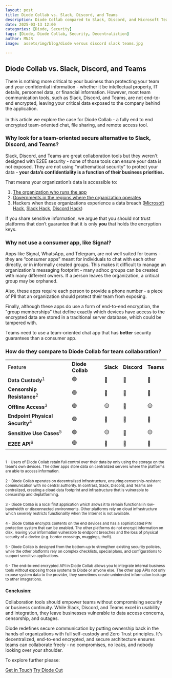 ```yaml
---
layout: post
title: Diode Collab vs. Slack, Discord, and Teams
description: Diode Collab compared to Slack, Discord, and Microsoft Teams
date: 2025-03-13 12:00
categories: [Diode, Security]
tags: [Diode, Diode Collab, Security, Decentraliztion]
author: MNJR
image: 	assets/img/blog/diode versus discord slack teams.jpg

---
```


## Diode Collab vs. Slack, Discord, and Teams

There is nothing more critical to your business than protecting your team and your confidential information - whether it be intellectual property, IT details, personnel data, or financial information. However, most team communication tools, such as Slack, Discord, and Teams, are not end-to-end encrypted, leaving your critical data exposed to the company behind the application.
<br><br>
In this article we explore the case for Diode Collab - a fully end to end encrypted team-oriented chat, file sharing, and remote access tool.

### Why look for a team-oriented secure alternative to Slack, Discord, and Teams?

Slack, Discord, and Teams are great collaboration tools but they weren't designed with E2EE security - none of those tools can ensure your data is not exposed. They are not using “mathematical security” to protect your data - **your data’s confidentiality is a function of their business priorities.**

That means your organization’s data is accessible to:

1.  [The organization who runs the app](https://www.securemessagingapps.com/)
2.  [Governments in the regions where the organization operates](https://www.bbc.com/news/articles/cgj54eq4vejo)
3.  Hackers when those organizations experience a data breach ([Microsoft Hack](https://www.infosecurity-magazine.com/news/microsoft-failings-china/), [Slack Hack](https://www.salesforceben.com/unpacking-the-recent-slack-data-security-breach), [Discord Hack](https://www.yahoo.com/tech/almost-1-million-discord-users-214550087.html))


If you share sensitive information, we argue that you should not trust platforms that don’t guarantee that it is only **you** that holds the encryption keys.

### Why not use a consumer app, like Signal?

Apps like Signal, WhatsApp, and Telegram, are not well suited for teams - they are “consumer apps” meant for individuals to chat with each other directly, or in informally created groups. This makes it difficult to manage an organization's messaging footprint - many adhoc groups can be created with many different owners.  If a person leaves the organization, a critical group may be orphaned.

Also, these apps require each person to provide a phone number - a piece of PII that an organization should protect their team from exposing.  

Finally, although these apps do use a form of end-to-end encryption, the "group memberships" that define exactly which devices have access to the encrypted data are stored in a traditional server database, which could be tampered with.

Teams need to use a team-oriented chat app that has **better** security guarantees than a consumer app.

### How do they compare to Diode Collab for team collaboration?

<table><tbody>
  <tr>
    <td>Feature</td><td><strong>Diode Collab</strong></td><td><strong>Slack</strong></td><td><strong>Discord</strong></td><td><strong>Teams</strong></td>
  </tr>
  <tr>
    <td><strong>Data Custody</strong><sup>1</sup></td>
    <td>&#128994;</td> 
    <td>&#128308;</td>
    <td>&#128308;</td>
    <td>&#128308;</td>
  </tr>
  <tr>
    <td><strong>Censorship Resistance</strong><sup>2</sup></td>
    <td>&#128994;</td>
    <td>&#128308;</td>
    <td>&#128308;</td>
    <td>&#128308;</td>
  </tr>
  <tr>
    <td><strong>Offline Access</strong><sup>3</sup></td>
    <td>&#128994;</td>
    <td>&#128993;</td>
    <td>&#128308;</td>
    <td>&#128993;</td>
  </tr>
  <tr>
    <td><strong>Endpoint Physical Security</strong><sup>4</sup></td>
    <td>&#128994;</td>
    <td>&#128308;</td>
    <td>&#128308;</td>
    <td>&#128308;</td>
  </tr>
  <tr>
    <td><strong>Sensitive Use Cases</strong><sup>5</sup></td>
    <td>&#128994;</td>
    <td>&#128993;</td>
    <td>&#128308;</td>
    <td>&#128993;</td>
  </tr>
  <tr>
    <td><strong>E2EE API</strong><sup>6</sup></td>
    <td>&#128994;</td>
    <td>&#128308;</td>
    <td>&#128308;</td>
    <td>&#128308;</td>
  </tr>
</tbody></table>

<br>
<sup>1 - Users of Diode Collab retain full control over their data by only using the storage on the team's own devices.  The other apps store data on centralized servers where the platforms are able to access information. </sup>
<br>
<br>
<sup>2 - Diode Collab operates on decentralized infrastructure, ensuring censorship-resistant communication with no central authority. In contrast, Slack, Discord, and Teams are centralized, creating a cloud data footprint and infrastructure that is vulnerable to censorship and deplatforming. </sup> 
<br>
<br>
<sup>3 - Diode Collab is a local first application which allows it to remain functional in low-bandwidth or disconnected environments. Other platforms rely on cloud infrastructure which severely restricts functionality when the Internet is not available. </sup>
<br>
<br>
<sup>4 - Diode Collab encrypts contents on the end devices and has a sophisticated PIN protection system that can be enabled.  The other platforms do not encrypt information on disk, leaving your information vulnerable to endpoint breaches and the loss of physical security of a device (e.g. border crossings, muggings, theft). </sup>
<br>
<br>
<sup>5 - Diode Collab is designed from the bottom-up to strengthen existing security policies, while the other platforms rely on complex checklists, special plans, and configurations to support sensitive applications.</sup>
<br>
<br>
<sup>6 - The end-to-end encrypted API in Diode Collab allows you to integrate internal business tools without exposing those systems to Diode or anyone else.  The other app APIs not only expose system data to the provider, they sometimes create unintended information leakage to other integrations.</sup>

#### Conclusion:

Collaboration tools should empower teams without compromising security or business continuity. While Slack, Discord, and Teams excel in usability and integration, they leave businesses vulnerable to data access concerns, censorship, and outages.

Diode redefines secure communication by putting ownership back in the hands of organizations with full self-custody and Zero Trust principles. It's decentralized, end-to-end encrypted, and secure architecture ensures teams can collaborate freely - no compromises, no leaks, and nobody looking over your shoulder.

To explore further please:
<div class="story__buttons">
  <a href="{{"https://contactdiode.paperform.co"}}" class="btn" target="">Get in Touch</a>
  <a href="#download-app" class="btn popup-open" target="">Try Diode Out</a>
</div>
